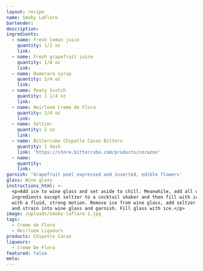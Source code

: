 ```yaml
---
layout: recipe
name: Smoky LaFlare
bartender:
description:
ingredients:
  - name: Fresh lemon juice
    quantity: 1/2 oz
    link:
  - name: Fresh grapefruit juice
    quantity: 1/4 oz
    link:
  - name: Demerara syrup
    quantity: 3/4 oz
    link:
  - name: Peaty Scotch
    quantity: 1 1/4 oz
    link:
  - name: Heirloom Creme de Flora
    quantity: 3/4 oz
    link:
  - name: Seltzer
    quantity: 2 oz
    link:
  - name: Bittercube Chipotle Cacao Bitters
    quantity: 1 dash
    link: 'https://store.bittercube.com/products/corazon'
  - name:
    quantity:
    link:
garnish: 'Grapefruit peel expressed and inserted, edible flowers'
glass: Wine glass
instructions_html: >-
  <p>Add ice to wine glass and set aside to chill. Meanwhile, add all of the
  ingredients except seltzer to a cocktail shaker and then fill with ice. Shake
  with a fluid, strong motion. Remove ice from wine glass, add seltzer to shaker
  and strain into wine glass and garnish. Fill glass with ice.</p>
image: /uploads/smoky-laflare-1.jpg
tags:
  - Creme de Flora
  - Heirloom Liqueurs
products: Chipotle Cacao
liqueurs:
  - Creme De Flora
featured: false
meta:
---
```


